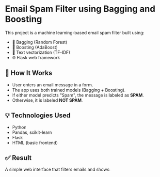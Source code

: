 # Email Spam Filter using Bagging and Boosting

This project is a machine learning-based email spam filter built using:
- 🔁 Bagging (Random Forest)
- 🔁 Boosting (AdaBoost)
- 🧠 Text vectorization (TF-IDF)
- 🌐 Flask web framework

## 🔧 How It Works

- User enters an email message in a form.
- The app uses both trained models (Bagging + Boosting).
- If either model predicts "Spam", the message is labeled as **SPAM**.
- Otherwise, it is labeled **NOT SPAM**.

## 💡 Technologies Used

- Python
- Pandas, scikit-learn
- Flask
- HTML (basic frontend)

## ✅ Result

A simple web interface that filters emails and shows:

